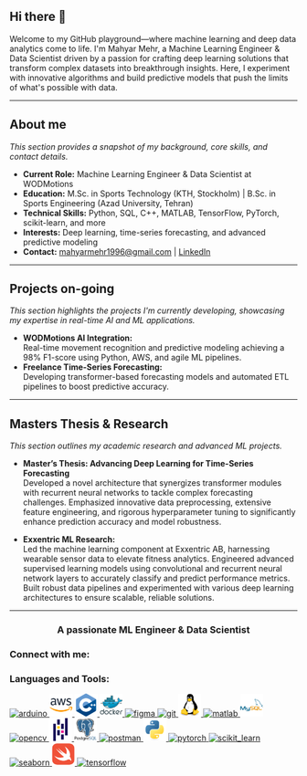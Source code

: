 ## Hi there 👋
 
Welcome to my GitHub playground—where machine learning and deep data analytics come to life. I'm Mahyar Mehr, a Machine Learning Engineer & Data Scientist driven by a passion for crafting deep learning solutions that transform complex datasets into breakthrough insights. Here, I experiment with innovative algorithms and build predictive models that push the limits of what's possible with data.

---

## About me
*This section provides a snapshot of my background, core skills, and contact details.*  
- **Current Role:** Machine Learning Engineer & Data Scientist at WODMotions  
- **Education:** M.Sc. in Sports Technology (KTH, Stockholm) | B.Sc. in Sports Engineering (Azad University, Tehran)  
- **Technical Skills:** Python, SQL, C++, MATLAB, TensorFlow, PyTorch, scikit-learn, and more  
- **Interests:** Deep learning, time-series forecasting, and advanced predictive modeling  
- **Contact:** [mahyarmehr1996@gmail.com](mailto:mahyarmehr1996@gmail.com) | [LinkedIn](https://linkedin.com/in/mahyar-mehr)

---

## Projects on-going
*This section highlights the projects I'm currently developing, showcasing my expertise in real-time AI and ML applications.*  
- **WODMotions AI Integration:**  
  Real-time movement recognition and predictive modeling achieving a 98% F1-score using Python, AWS, and agile ML pipelines.  
- **Freelance Time-Series Forecasting:**  
  Developing transformer-based forecasting models and automated ETL pipelines to boost predictive accuracy.

---

## Masters Thesis & Research
*This section outlines my academic research and advanced ML projects.*  
- **Master’s Thesis: Advancing Deep Learning for Time-Series Forecasting**  
  Developed a novel architecture that synergizes transformer modules with recurrent neural networks to tackle complex forecasting challenges. Emphasized innovative data preprocessing, extensive feature engineering, and rigorous hyperparameter tuning to significantly enhance prediction accuracy and model robustness.
  
- **Exxentric ML Research:**  
  Led the machine learning component at Exxentric AB, harnessing wearable sensor data to elevate fitness analytics. Engineered advanced supervised learning models using convolutional and recurrent neural network layers to accurately classify and predict performance metrics. Built robust data pipelines and experimented with various deep learning architectures to ensure scalable, reliable solutions.

---

<!-- Enhanced HTML Section -->
<h3 align="center">A passionate ML Engineer & Data Scientist</h3>

<h3 align="left">Connect with me:</h3>
<p align="left">
  <!-- Add your social media links or icons here -->
</p>

<h3 align="left">Languages and Tools:</h3>
<p align="left">
  <a href="https://www.arduino.cc/" target="_blank" rel="noreferrer">
    <img src="https://cdn.worldvectorlogo.com/logos/arduino-1.svg" alt="arduino" width="40" height="40"/>
  </a>
  <a href="https://aws.amazon.com" target="_blank" rel="noreferrer">
    <img src="https://raw.githubusercontent.com/devicons/devicon/master/icons/amazonwebservices/amazonwebservices-original-wordmark.svg" alt="aws" width="40" height="40"/>
  </a>
  <a href="https://www.w3schools.com/cpp/" target="_blank" rel="noreferrer">
    <img src="https://raw.githubusercontent.com/devicons/devicon/master/icons/cplusplus/cplusplus-original.svg" alt="cplusplus" width="40" height="40"/>
  </a>
  <a href="https://www.docker.com/" target="_blank" rel="noreferrer">
    <img src="https://raw.githubusercontent.com/devicons/devicon/master/icons/docker/docker-original-wordmark.svg" alt="docker" width="40" height="40"/>
  </a>
  <a href="https://www.figma.com/" target="_blank" rel="noreferrer">
    <img src="https://www.vectorlogo.zone/logos/figma/figma-icon.svg" alt="figma" width="40" height="40"/>
  </a>
  <a href="https://git-scm.com/" target="_blank" rel="noreferrer">
    <img src="https://www.vectorlogo.zone/logos/git-scm/git-scm-icon.svg" alt="git" width="40" height="40"/>
  </a>
  <a href="https://www.linux.org/" target="_blank" rel="noreferrer">
    <img src="https://raw.githubusercontent.com/devicons/devicon/master/icons/linux/linux-original.svg" alt="linux" width="40" height="40"/>
  </a>
  <a href="https://www.mathworks.com/" target="_blank" rel="noreferrer">
    <img src="https://upload.wikimedia.org/wikipedia/commons/2/21/Matlab_Logo.png" alt="matlab" width="40" height="40"/>
  </a>
  <a href="https://www.mysql.com/" target="_blank" rel="noreferrer">
    <img src="https://raw.githubusercontent.com/devicons/devicon/master/icons/mysql/mysql-original-wordmark.svg" alt="mysql" width="40" height="40"/>
  </a>
  <a href="https://opencv.org/" target="_blank" rel="noreferrer">
    <img src="https://www.vectorlogo.zone/logos/opencv/opencv-icon.svg" alt="opencv" width="40" height="40"/>
  </a>
  <a href="https://pandas.pydata.org/" target="_blank" rel="noreferrer">
    <img src="https://raw.githubusercontent.com/devicons/devicon/2ae2a900d2f041da66e950e4d48052658d850630/icons/pandas/pandas-original.svg" alt="pandas" width="40" height="40"/>
  </a>
  <a href="https://www.postgresql.org" target="_blank" rel="noreferrer">
    <img src="https://raw.githubusercontent.com/devicons/devicon/master/icons/postgresql/postgresql-original-wordmark.svg" alt="postgresql" width="40" height="40"/>
  </a>
  <a href="https://postman.com" target="_blank" rel="noreferrer">
    <img src="https://www.vectorlogo.zone/logos/getpostman/getpostman-icon.svg" alt="postman" width="40" height="40"/>
  </a>
  <a href="https://www.python.org" target="_blank" rel="noreferrer">
    <img src="https://raw.githubusercontent.com/devicons/devicon/master/icons/python/python-original.svg" alt="python" width="40" height="40"/>
  </a>
  <a href="https://pytorch.org/" target="_blank" rel="noreferrer">
    <img src="https://www.vectorlogo.zone/logos/pytorch/pytorch-icon.svg" alt="pytorch" width="40" height="40"/>
  </a>
  <a href="https://scikit-learn.org/" target="_blank" rel="noreferrer">
    <img src="https://upload.wikimedia.org/wikipedia/commons/0/05/Scikit_learn_logo_small.svg" alt="scikit_learn" width="40" height="40"/>
  </a>
  <a href="https://seaborn.pydata.org/" target="_blank" rel="noreferrer">
    <img src="https://seaborn.pydata.org/_images/logo-mark-lightbg.svg" alt="seaborn" width="40" height="40"/>
  </a>
  <a href="https://developer.apple.com/swift/" target="_blank" rel="noreferrer">
    <img src="https://raw.githubusercontent.com/devicons/devicon/master/icons/swift/swift-original.svg" alt="swift" width="40" height="40"/>
  </a>
  <a href="https://www.tensorflow.org" target="_blank" rel="noreferrer">
    <img src="https://www.vectorlogo.zone/logos/tensorflow/tensorflow-icon.svg" alt="tensorflow" width="40" height="40"/>
  </a>
</p>

